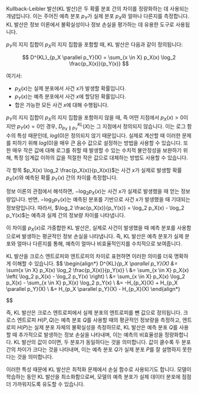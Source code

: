 Kullback-Leibler 발산(KL 발산)은 두 확률 분포 간의 차이를 정량화하는 데 사용되는 개념입니다. 이는 주어진 예측 분포 $p_Y$가 실제 분포 $p_X$와 얼마나 다른지를 측정합니다. KL 발산은 정보 이론에서 불확실성이나 정보 손실을 평가하는 데 유용한 도구로 사용됩니다.

$p_Y$의 지지 집합이 $p_X$의 지지 집합을 포함할 때, KL 발산은 다음과 같이 정의됩니다:

$$
D^{KL}_{p_X \parallel p_Y}(X) = \sum_{x \in X} p_X(x) \log_2 \frac{p_X(x)}{p_Y(x)}
$$

여기서:
- $p_X(x)$는 실제 분포에서 사건 $x$가 발생할 확률입니다.
- $p_Y(x)$는 예측 분포에서 사건 $x$에 할당된 확률입니다.
- 합은 가능한 모든 사건 $x$에 대해 수행됩니다.

$p_Y$의 지지 집합이 $p_X$의 지지 집합을 포함하지 않을 때, 즉 어떤 지점에서 $p_X(x)>0$이지만 $p_Y(x)=0$인 경우, $D^{KL}_{p_X \parallel p_Y}(X)$는 그 지점에서 정의되지 않습니다. 이는 로그 함수의 특성 때문인데, $log⁡(0)$은 정의되지 않기 때문입니다. 실제로 계산할 때 이러한 문제를 피하기 위해 $log(0)$을 매우 큰 음수 값으로 설정하는 방법을 사용할 수 있습니다. 또한 매우 작은 값에 대해 로그를 취할 때 발생할 수 있는 수치적 불안정성을 보완하기 위해, 특정 임계값 이하의 값을 적절한 작은 값으로 대체하는 방법도 사용할 수 있습니다.

각 항목 $p_X(x) \log_2 \frac{p_X(x)}{p_X(x)}$는 사건 $x$가 실제로 발생할 확률 $p_X(x)$와 예측된 확률 $p_Y(x)$ 간의 차이를 측정합니다. 

정보 이론의 관점에서 해석하면, $-\log_2 p_X(x)$는 사건 $x$가 실제로 발생했을 때 얻는 정보량입니다. 반면, $-\log_2 p_Y(x)$는 예측된 분포를 기반으로 사건 $x$가 발생했을 때 기대되는 정보량입니다. 따라서, $\log_2 \frac{p_X(x)}{p_Y(x)} = \log_2 p_X(x) - \log_2 p_Y(x)$는 예측과 실제 간의 정보량 차이를 나타냅니다.

이 차이를 $p_X(x)$로 가중합한 KL 발산은, 실제로 사건이 발생했을 때 예측 분포를 사용함으로써 발생하는 평균적인 정보 손실을 나타냅니다. 즉, KL 발산은 예측 분포가 실제 분포와 얼마나 다른지를 통해, 예측이 얼마나 비효율적인지를 수치적으로 보여줍니다.

KL 발산을 크로스 엔트로피와 엔트로피의 차이로 표현하면 이러한 의미를 더욱 명확하게 이해할 수 있습니다.
$$
\begin{align*}
D^{KL}_{p_X \parallel p_Y}(X) &= \sum_{x \in X} p_X(x) \log_2 \frac{p_X(x)}{p_Y(x)} \\
&= \sum_{x \in X} p_X(x) \left( \log_2 p_X(x) - \log_2 p_Y(x) \right) \\
&= \sum_{x \in X} p_X(x) \log_2 p_X(x) - \sum_{x \in X} p_X(x) \log_2 p_Y(x) \\
&= -H_{p_X}(X) + H_{p_X \parallel p_Y}(X) \\
&= H_{p_X \parallel p_Y}(X) - H_{p_X}(X)
\end{align*}

$$

즉, KL 발산은 크로스 엔트로피에서 실제 분포의 엔트로피를 뺀 값으로 정의됩니다. 크로스 엔트로피 $H(P,Q)$는 예측 분포 $Q$를 사용할 때의 평균적인 정보량을 측정하고, 엔트로피 $H(P)$는 실제 분포 자체의 불확실성을 측정하므로, KL 발산은 예측 분포 $Q$를 사용할 때 추가적으로 발생하는 정보 손실을 나타내며, 이는 예측의 비효율성을 정량화합니다. KL 발산의 값이 0이면, 두 분포가 동일하다는 것을 의미합니다. 값이 클수록 두 분포 간의 차이가 크다는 것을 나타내며, 이는 예측 분포 $Q$가 실제 분포 $P$를 잘 설명하지 못한다는 것을 의미합니다.

이러한 특성 때문에 KL 발산은 최적화 문제에서 손실 함수로 사용되기도 합니다. 모델이 학습하는 동안 KL 발산을 최소화함으로써, 모델의 예측 분포가 실제 데이터 분포에 점점 더 가까워지도록 유도할 수 있습니다.